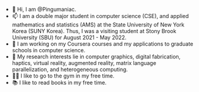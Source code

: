 - 👋 Hi, I am @Pingumaniac. 
- 📫 I am a double major student in computer science (CSE), and applied mathematics and statistics (AMS) at the State University of New York Korea (SUNY Korea). Thus, I was a visiting student at Stony Brook University (SBU) for August 2021 - May 2022. 
- 🙏 I am working on my Coursera courses and my applications to graduate schools in computer science.
- 👀 My research interests lie in computer graphics, digital fabrication, haptics, virtual reality, augmented reality, matrix language parallelization, and heterogeneous computing.
- 🏋️‍♂️ I like to go to the gym in my free time.
- 📚 I like to read books in my free time.

<!---
Pingumaniac/Pingumaniac is a ✨ special ✨ repository because its `README.md` (this file) appears on your GitHub profile.
You can click the Preview link to take a look at your changes.
--->
